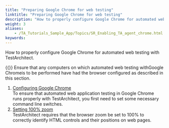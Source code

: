 ```yaml
--- 
title: "Preparing Google Chrome for web testing"
linktitle: "Preparing Google Chrome for web testing"
description: "How to properly configure Google Chrome for automated web testing with TestArchitect."
weight: 3
aliases: 
    - /TA_Tutorials_Sample_App/Topics/SR_Enabling_TA_agent_chrome.html
keywords: 
---
```


How to properly configure Google Chrome for automated web testing with TestArchitect.

{{<note>}} Ensure that any computers on which automated web testing withGoogle Chromeis to be performed have had the browser configured as described in this section.

1.  [Configuring Google Chrome](/TA_Automation/Topics/aut_setting_switches_GC_COPY.html)  
To ensure that automated web application testing in Google Chrome runs properly with TestArchitect, you first need to set some necessary command line switches.
2.  [Setting 100% zoom](/TA_Automation/Topics/aut_app_testing_setting_zoom_GC_COPY.html)  
TestArchitect requires that the browser zoom be set to 100% to correctly identify HTML controls and their positions on web pages.


